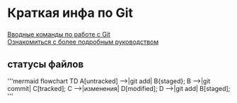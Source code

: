 # Краткая инфа по Git
###
[Вводные команды по работе с Git](https://habr.com/ru/companies/ruvds/articles/599929/) <br>
[Ознакомиться с более подробным руководством](https://git-scm.com/book/ru/v2/Введение-О-системе-контроля-версий)

## статусы файлов
'''mermaid
flowchart TD
    A[untracked] -->|git add| B{staged};
    B -->|git commit| C[tracked];
    C -->|изменения| D[modified];
    D -->|git add| B[staged];
'''